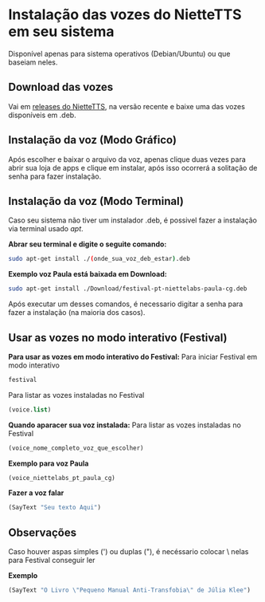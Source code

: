 # Instalação das vozes do NietteTTS em seu sistema

Disponível apenas para sistema operativos (Debian/Ubuntu) ou que baseiam neles.

## Download das vozes

Vai em [releases do NietteTTS](https://github.com/NietteLabs/NietteTTS/releases), na versão recente e baixe uma das vozes disponíveis em .deb.

## Instalação da voz (Modo Gráfico)

Após escolher e baixar o arquivo da voz, apenas clique duas vezes para abrir sua loja de apps e clique em instalar, após isso ocorrerá a solitação de senha para fazer instalação.

## Instalação da voz (Modo Terminal)

Caso seu sistema não tiver um instalador .deb, é possivel fazer a instalação via terminal usado *apt*. 

**Abrar seu terminal e digite o seguite comando:**

```bash
sudo apt-get install ./(onde_sua_voz_deb_estar).deb
```

**Exemplo voz Paula está baixada em Download:**

```bash
sudo apt-get install ./Download/festival-pt-niettelabs-paula-cg.deb
```

Após executar um desses comandos, é necessario digitar a senha para fazer a instalação (na maioria dos casos).

## Usar as vozes no modo interativo (Festival)

**Para usar as vozes em modo interativo do Festival:**
Para iniciar Festival em modo interativo
```bash
festival
```

Para listar as vozes instaladas no Festival
```lisp
(voice.list)
```

**Quando aparacer sua voz instalada:**
Para listar as vozes instaladas no Festival
```lisp 
(voice_nome_completo_voz_que_escolher)
```

**Exemplo para voz Paula**
```lisp
(voice_niettelabs_pt_paula_cg) 
```

**Fazer a voz falar**
```lisp
(SayText "Seu texto Aqui")
```

## Observações
Caso houver aspas simples (') ou duplas ("), é necéssario colocar \ nelas para Festival conseguir ler

**Exemplo**
```lisp
(SayText "O Livro \"Pequeno Manual Anti-Transfobia\" de Júlia Klee")
```
